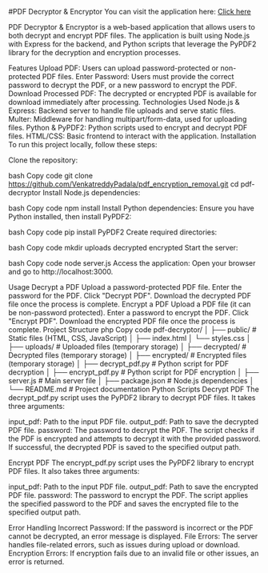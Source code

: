 #PDF Decryptor & Encryptor
You can visit the application here: <a href="https://pdf-encryption-removal.onrender.com/">Click here</a>

PDF Decryptor & Encryptor is a web-based application that allows users to both decrypt and encrypt PDF files. The application is built using Node.js with Express for the backend, and Python scripts that leverage the PyPDF2 library for the decryption and encryption processes.

Features
Upload PDF: Users can upload password-protected or non-protected PDF files.
Enter Password: Users must provide the correct password to decrypt the PDF, or a new password to encrypt the PDF.
Download Processed PDF: The decrypted or encrypted PDF is available for download immediately after processing.
Technologies Used
Node.js & Express: Backend server to handle file uploads and serve static files.
Multer: Middleware for handling multipart/form-data, used for uploading files.
Python & PyPDF2: Python scripts used to encrypt and decrypt PDF files.
HTML/CSS: Basic frontend to interact with the application.
Installation
To run this project locally, follow these steps:

Clone the repository:

bash
Copy code
git clone https://github.com/VenkatreddyPadala/pdf_encryption_removal.git
cd pdf-decryptor
Install Node.js dependencies:

bash
Copy code
npm install
Install Python dependencies: Ensure you have Python installed, then install PyPDF2:

bash
Copy code
pip install PyPDF2
Create required directories:

bash
Copy code
mkdir uploads decrypted encrypted
Start the server:

bash
Copy code
node server.js
Access the application: Open your browser and go to http://localhost:3000.

Usage
Decrypt a PDF
Upload a password-protected PDF file.
Enter the password for the PDF.
Click "Decrypt PDF".
Download the decrypted PDF file once the process is complete.
Encrypt a PDF
Upload a PDF file (it can be non-password protected).
Enter a password to encrypt the PDF.
Click "Encrypt PDF".
Download the encrypted PDF file once the process is complete.
Project Structure
php
Copy code
pdf-decryptor/
│
├── public/                  # Static files (HTML, CSS, JavaScript)
│   ├── index.html
│   └── styles.css
│
├── uploads/                 # Uploaded files (temporary storage)
│
├── decrypted/               # Decrypted files (temporary storage)
│
├── encrypted/               # Encrypted files (temporary storage)
│
├── decrypt_pdf.py           # Python script for PDF decryption
│
├── encrypt_pdf.py           # Python script for PDF encryption
│
├── server.js                # Main server file
│
├── package.json             # Node.js dependencies
│
└── README.md                # Project documentation
Python Scripts
Decrypt PDF
The decrypt_pdf.py script uses the PyPDF2 library to decrypt PDF files. It takes three arguments:

input_pdf: Path to the input PDF file.
output_pdf: Path to save the decrypted PDF file.
password: The password to decrypt the PDF.
The script checks if the PDF is encrypted and attempts to decrypt it with the provided password. If successful, the decrypted PDF is saved to the specified output path.

Encrypt PDF
The encrypt_pdf.py script uses the PyPDF2 library to encrypt PDF files. It also takes three arguments:

input_pdf: Path to the input PDF file.
output_pdf: Path to save the encrypted PDF file.
password: The password to encrypt the PDF.
The script applies the specified password to the PDF and saves the encrypted file to the specified output path.

Error Handling
Incorrect Password: If the password is incorrect or the PDF cannot be decrypted, an error message is displayed.
File Errors: The server handles file-related errors, such as issues during upload or download.
Encryption Errors: If encryption fails due to an invalid file or other issues, an error is returned.
